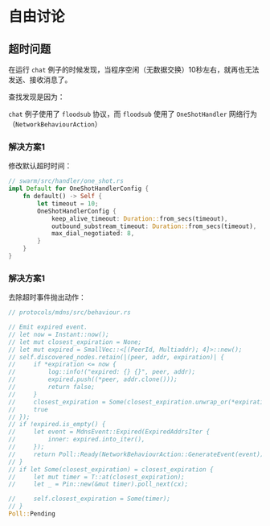 # 自由讨论

## 超时问题

在运行 `chat` 例子的时候发现，当程序空闲（无数据交换）10秒左右，就再也无法发送、接收消息了。

查找发现是因为：

`chat` 例子使用了 `floodsub` 协议，而 `floodsub` 使用了 `OneShotHandler` 网络行为（`NetworkBehaviourAction`）

### 解决方案1
修改默认超时时间：
```rust
// swarm/src/handler/one_shot.rs
impl Default for OneShotHandlerConfig {
    fn default() -> Self {
        let timeout = 10;
        OneShotHandlerConfig {
            keep_alive_timeout: Duration::from_secs(timeout),
            outbound_substream_timeout: Duration::from_secs(timeout),
            max_dial_negotiated: 8,
        }
    }
}
```

### 解决方案1
去除超时事件抛出动作：
```rust
// protocols/mdns/src/behaviour.rs

// Emit expired event.
// let now = Instant::now();
// let mut closest_expiration = None;
// let mut expired = SmallVec::<[(PeerId, Multiaddr); 4]>::new();
// self.discovered_nodes.retain(|(peer, addr, expiration)| {
//     if *expiration <= now {
//         log::info!("expired: {} {}", peer, addr);
//         expired.push((*peer, addr.clone()));
//         return false;
//     }
//     closest_expiration = Some(closest_expiration.unwrap_or(*expiration).min(*expiration));
//     true
// });
// if !expired.is_empty() {
//     let event = MdnsEvent::Expired(ExpiredAddrsIter {
//         inner: expired.into_iter(),
//     });
//     return Poll::Ready(NetworkBehaviourAction::GenerateEvent(event));
// }
// if let Some(closest_expiration) = closest_expiration {
//     let mut timer = T::at(closest_expiration);
//     let _ = Pin::new(&mut timer).poll_next(cx);

//     self.closest_expiration = Some(timer);
// }
Poll::Pending

```





